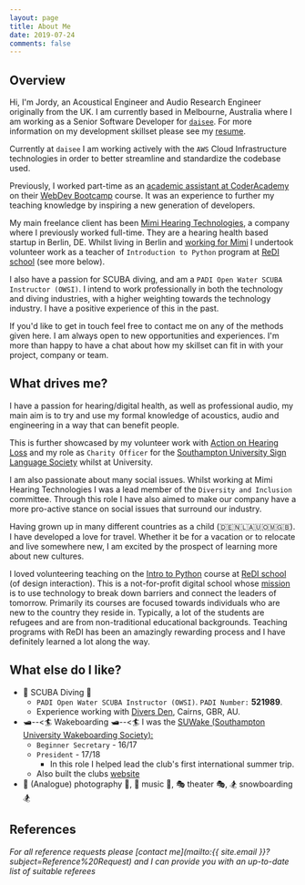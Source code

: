 ```yaml
---
layout: page
title: About Me
date: 2019-07-24
comments: false
---
```


## Overview
Hi, I'm Jordy, an Acoustical Engineer and Audio Research Engineer originally from the UK. I am currently based in Melbourne, Australia where I am working as a Senior Software Developer for [`daisee`](https://www.daisee.com/). For more information on my development skillset please see my [resume]({{site.resume}}).

Currently at `daisee` I am working actively with the `AWS` Cloud Infrastructure technologies in order to better streamline and standardize the codebase used.

Previously, I worked part-time as an [academic assistant at CoderAcademy]({{site.url}}/coderAcademy/) on their [WebDev Bootcamp](https://www.coderacademy.edu.au/web-development-bootcamp) course. It was an experience to further my teaching knowledge by inspiring a new generation of developers.

My main freelance client has been [Mimi Hearing Technologies]({{site.url}}/mimi_hearing_technologies), a company where I previously worked full-time. They are a hearing health based startup in Berlin, DE. Whilst living in Berlin and [working for Mimi]({{site.url}}/mimi_hearing_technologies) I undertook volunteer work as a teacher of `Introduction to Python` program at [ReDI school](https://www.redi-school.org/berlin) (see more below).

I also have a passion for SCUBA diving, and am a `PADI Open Water SCUBA Instructor (OWSI)`. I intend to work professionally in both the technology and diving industries, with a higher weighting towards the technology industry. I have a positive experience of this in the past.

If you'd like to get in touch feel free to contact me on any of the methods given here. I am always open to new opportunities and experiences. I'm more than happy to have a chat about how my skillset can fit in with your project, company or team.

## What drives me?
I have a passion for hearing/digital health, as well as professional audio, my main aim is to try and use my formal knowledge of acoustics, audio and engineering in a way that can benefit people.

This is further showcased by my volunteer work with [Action on Hearing Loss](https://www.actiononhearingloss.org.uk/) and my role as `Charity Officer` for the [Southampton University Sign Language Society](https://www.facebook.com/sotonsignsoc/) whilst at University.

I am also passionate about many social issues. Whilst working at Mimi Hearing Technologies I was a lead member of the `Diversity and Inclusion` committee. Through this role I have also aimed to make our company have a more pro-active stance on social issues that surround our industry.

Having grown up in many different countries as a child (🇩🇪🇳🇱🇦🇺🇴🇲🇬🇧). I have developed a love for travel. Whether it be for a vacation or to relocate and live somewhere new, I am excited by the prospect of learning more about new cultures.

I loved volunteering teaching on the [Intro to Python](https://www.redi-school.org/berlin-career-program) course at [ReDI school](https://www.redi-school.org/berlin) (of design interaction). This is a not-for-profit digital school whose [mission](https://www.redi-school.org/mission) is to use technology to break down barriers and connect the leaders of tomorrow. Primarily its courses are focused towards individuals who are new to the country they reside in. Typically, a lot of the students are refugees and are from non-traditional educational backgrounds. Teaching programs with ReDI has been an amazingly rewarding process and I have definitely learned a lot along the way.

## What else do I like?
* 🐠 SCUBA Diving 🐠
    * `PADI Open Water SCUBA Instructor (OWSI)`. `PADI Number:` **521989**.
    * Experience working with [Divers Den](https://www.diversden.com.au/), Cairns, GBR, AU.
* 🛥️--<🏄 Wakeboarding 🛥️--<🏄
I was the [SUWake (Southampton University Wakeboarding Society):](https://suwake.susu.org)  
    * `Beginner Secretary` - 16/17
    * `President` -  17/18
        * In this role I helped lead the club's first international summer trip.
    * Also built the clubs [website](https://suwake.susu.org)
* 📸 (Analogue) photography 📸, 🎵 music 🎵, 🎭 theater 🎭, 🏂 snowboarding 🏂

## References
_For all reference requests please [contact me](mailto:{{ site.email }}?subject=Reference%20Request) and I can provide you with an up-to-date list of suitable referees_